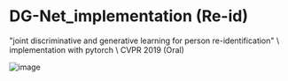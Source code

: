 # DG-Net_implementation (Re-id)

"joint discriminative and generative learning for person re-identification" \\ implementation with pytorch
\\
CVPR 2019 (Oral)

![image](https://github.com/user-attachments/assets/ad4b8aa9-74f9-451f-a5ff-153c883bf632)
